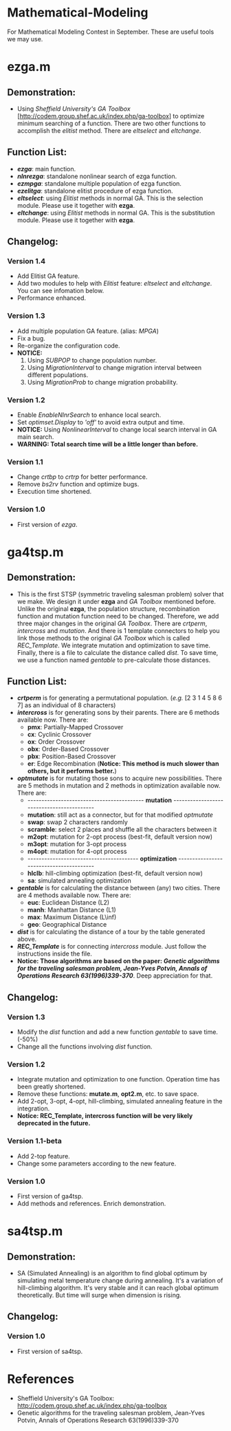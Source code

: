 # Mathematical-Modeling
For Mathematical Modeling Contest in September. These are useful tools we may use.
# ezga.m
## Demonstration:
  * Using *Sheffield University's GA Toolbox* [http://codem.group.shef.ac.uk/index.php/ga-toolbox] to optimize minimum searching of a function. There are two other functions to accomplish the *elitist* method. There are *eltselect* and *eltchange*. 

## Function List:
  * ***ezga***: main function.
  * ***nlnrezga***: standalone nonlinear search of ezga function.
  * ***ezmpga***: standalone multiple population of ezga function.
  * ***ezelitga***: standalone elitist procedure of ezga function.
  * ***eltselect***: using *Elitist* methods in normal GA. This is the selection module. Please use it together with **ezga**.
  * ***eltchange***: using *Elitist* methods in normal GA. This is the substitution module. Please use it together with **ezga**.

## Changelog:
### Version 1.4
  * Add Elitist GA feature.
  * Add two modules to help with *Elitist* feature: *eltselect* and *eltchange*. You can see infomation below.
  * Performance enhanced.

### Version 1.3
  * Add multiple population GA feature. (alias: *MPGA*)
  * Fix a bug.
  * Re-organize the configuration code.
  * **NOTICE:** 
    1. Using *SUBPOP* to change population number. 
    2. Using *MigrationInterval* to change migration interval between different populations. 
    3. Using *MigrationProb* to change migration probability.

### Version 1.2
  * Enable *EnableNlnrSearch* to enhance local search.
  * Set *optimset.Display* to *'off'* to avoid extra output and time. 
  * **NOTICE:** Using *NonlinearInterval* to change local search interval in GA main search.
  * **WARNING: Total search time will be a little longer than before.**
  
### Version 1.1
  * Change *crtbp* to *crtrp* for better performance.
  * Remove *bs2rv* function and optimize bugs.
  * Execution time shortened. 

### Version 1.0
  * First version of *ezga*.

# ga4tsp.m
## Demonstration:
  * This is the first STSP (symmetric traveling salesman problem) solver that we make. We design it under **ezga** and *GA Toolbox* mentioned before. Unlike the original **ezga**, the population structure, recombination function and mutation function need to be changed. Therefore, we add three major changes in the original *GA Toolbox*. There are *crtperm*, *intercross* and *mutation*. And there is 1 template connectors to help you link those methods to the original *GA Toolbox* which is called *REC_Template*. We integrate mutation and optimization to save time. Finally, there is a file to calculate the distance called *dist*. To save time, we use a function named *gentable* to pre-calculate those distances.

## Function List:
  * ***crtperm*** is for generating a permutational population. (*e.g.* [2 3 1 4 5 8 6 7] as an individual of 8 characters)
  * ***intercross*** is for generating sons by their parents. There are 6 methods available now. There are:
    * **pmx**: Partially-Mapped Crossover
    * **cx**: Cyclinic Crossover
    * **ox**: Order Crossover
    * **obx**: Order-Based Crossover
    * **pbx**: Position-Based Crossover
    * **er**: Edge Recombination (**Notice: This method is much slower than others, but it performs better.**)
  * ***optmutate*** is for mutating those sons to acquire new possibilities. There are 5 methods in mutation and 2 methods in optimization available now. There are:
    * ------------------------------------------ **mutation** ------------------------------------------
    * **mutation**: still act as a connector, but for that modified *optmutate*
    * **swap**: swap 2 characters randomly
    * **scramble**: select 2 places and shuffle all the characters between it
    * **m2opt**: mutation for 2-opt process (best-fit, default version now)
    * **m3opt**: mutation for 3-opt process
    * **m4opt**: mutation for 4-opt process
    * ---------------------------------------- **optimization** ----------------------------------------
    * **hlclb**: hill-climbing optimization (best-fit, default version now)
    * **sa**: simulated annealing optimization
  * ***gentable*** is for calculating the distance between (any) two cities. There are 4 methods available now. There are:
    * **euc**: Euclidean Distance (L2)
    * **manh**: Manhattan Distance (L1)
    * **max**: Maximum Distance (L\inf)
    * **geo**: Geographical Distance
  * ***dist*** is for calculating the distance of a tour by the table generated above.  
  * ***REC_Template*** is for connecting *intercross* module. Just follow the instructions inside the file.
  * **Notice: Those algorithms are based on the paper: *Genetic algorithms for the traveling salesman problem, Jean-Yves Potvin, Annals of Operations Research 63(1996)339-370***. Deep appreciation for that.

## Changelog:
### Version 1.3
  * Modify the *dist* function and add a new function *gentable* to save time. (-50%)
  * Change all the functions involving *dist* function.
### Version 1.2
  * Integrate mutation and optimization to one function. Operation time has been greatly shortened.
  * Remove these functions: **mutate.m**, **opt2.m**, etc. to save space.
  * Add 2-opt, 3-opt, 4-opt, hill-climbing, simulated annealing feature in the integration.
  * **Notice: REC_Template, intercross function will be very likely deprecated in the future.**
### Version 1.1-beta
  * Add 2-top feature.
  * Change some parameters according to the new feature.
### Version 1.0
  * First version of ga4tsp.
  * Add methods and references. Enrich demonstration.

# sa4tsp.m
## Demonstration:
  * SA (Simulated Annealing) is an algorithm to find global optimum by simulating metal temperature change during annealing. It's a variation of hill-climbing algorithm. It's very stable and it can reach global optimum theoretically. But time will surge when dimension is rising.

## Changelog:
### Version 1.0
  * First version of sa4tsp.
  
# References
  * Sheffield University's GA Toolbox: http://codem.group.shef.ac.uk/index.php/ga-toolbox
  * Genetic algorithms for the traveling salesman problem, Jean-Yves Potvin, Annals of Operations Research 63(1996)339-370
